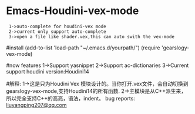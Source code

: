 # Emacs-Houdini-vex-mode
     1->auto-complete for houdini-vex mode
     2->current only support auto-complete
     3->open a file like shader.vex,this can auto swith the vex-mode
#install
(add-to-list 'load-path "~/.emacs.d/yourpath/")
(require 'gearslogy-vex-mode)

#now features
     1->Support yasnippet
     2->Support ac-dictionaries
     3->Current support houdini version:Houdini14

#解释:
     1->这是只为Houdini Vex 模块设计的。当你打开.vex文件，会自动切换到
     gearslogy-vex-mode,支持Houdini14的所有函数.
     2->主模块是从C++派生来，所以完全支持C++的高亮，语法，indent。
bug reports:
liuyangping207@qq.com
